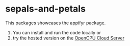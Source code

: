 # sepals-and-petals

This packages showcases the appifyr package.

1. You can install and run the code locally or 
2. try the hosted version on the [OpenCPU Cloud Server](http://retowyss.ocpu.io/sepals-and-petals/www/)
 
